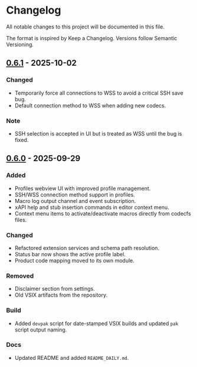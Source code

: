 # Changelog

All notable changes to this project will be documented in this file.

The format is inspired by Keep a Changelog. Versions follow Semantic Versioning.

## [0.6.1] - 2025-10-02

### Changed
- Temporarily force all connections to WSS to avoid a critical SSH save bug.
- Default connection method to WSS when adding new codecs.

### Note
- SSH selection is accepted in UI but is treated as WSS until the bug is fixed.

## [0.6.0] - 2025-09-29

### Added
- Profiles webview UI with improved profile management.
- SSH/WSS connection method support in profiles.
- Macro log output channel and event subscription.
- xAPI help and stub insertion commands in editor context menu.
- Context menu items to activate/deactivate macros directly from codecfs files.

### Changed
- Refactored extension services and schema path resolution.
- Status bar now shows the active profile label.
- Product code mapping moved to its own module.

### Removed
- Disclaimer section from settings.
- Old VSIX artifacts from the repository.

### Build
- Added `devpak` script for date-stamped VSIX builds and updated `pak` script output naming.

### Docs
- Updated README and added `README_DAILY.md`.

[0.6.0]: https://github.com/ZacharieGignac/roomos-macros-extension/releases/tag/v0.6.0
[0.6.1]: https://github.com/ZacharieGignac/roomos-macros-extension/releases/tag/v0.6.1